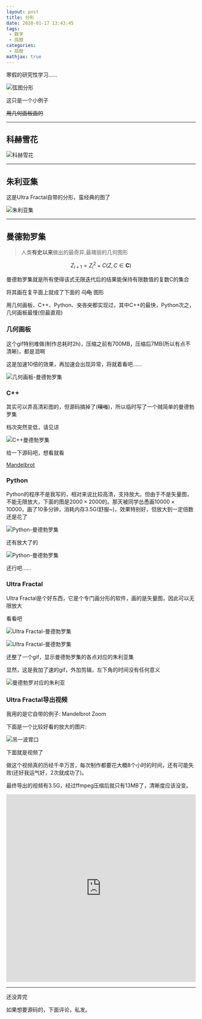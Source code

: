 ```yaml
---
layout: post
title: 分形
date: 2020-01-17 13:43:45
tags:
 - 数学
 - 捣鼓
categories:
 - 捣鼓
mathjax: true
---
```


寒假的研究性学习……

![弦图分形](https://s2.ax1x.com/2020/01/18/1SqsPK.gif)

<!-- more -->

这只是一个小例子

~~用几何画板画的~~

---
## 科赫雪花

![科赫雪花](https://s2.ax1x.com/2020/01/18/1Sq1U0.png)

---
## 朱利亚集

这是Ultra Fractal自带的分形，蛮经典的图了

![朱利亚集](https://s2.ax1x.com/2020/01/18/1SqGCT.png)

---
## 曼德勃罗集

> 人类**有史以来**做出的最奇异,最瑰丽的几何图形

$$Z_{i + 1} = Z_{i}^2 + C(Z,C\in\mathbf{C})$$

曼德勃罗集就是所有使得该式无限迭代后的结果能保持有限数值的复数C的集合

将其画在复平面上就成了下面的 ~~乌龟~~ 图形

用几何画板、C++、Python、~~文言文~~都实现过，其中C++的最快，Python次之，几何画板最慢(但最直观)

### 几何画板

这个gif特别难做(制作总耗时2h)，压缩之前有700MB，压缩后7MB(所以有点不清晰)，都是泪啊

这是加速10倍的效果，再加速会出现异常，将就着看吧……

![几何画板-曼德勃罗集](https://s2.ax1x.com/2020/01/18/1Sqcxe.gif)

### C++

其实可以弄高清彩图的，但源码搞掉了(~~噗嗤~~)，所以临时写了一个贼简单的曼德勃罗集

档次突然变低，请见谅

![C++曼德勃罗集](https://s2.ax1x.com/2020/01/18/1Sbx3D.png)

给一下源码吧，想看就看

<a href="https://file.xecades.xyz/Program/Mandelbrot.html" class="LinkCard">Mandelbrot</a>

### Python

Python的程序不是我写的，相对来说比较高清，支持放大。但由于不是矢量图，不能无限放大，下面的图是$2000\times2000$的。那天被同学怂恿画$10000\times10000$，画了10多分钟，消耗内存3.5G(舒服~)，效果特别好，但放大到一定倍数还是花了

![Python-曼德勃罗集](https://s2.ax1x.com/2020/01/18/1Sbzge.png)

还有放大了的

![Python-曼德勃罗集](https://s2.ax1x.com/2020/01/18/1SqSjH.png)

还行吧……

### Ultra Fractal

Ultra Fractal是个好东西，它是个专门画分形的软件，画的是矢量图，因此可以无限放大

看看吧

![Ultra Fractal-曼德勃罗集](https://s2.ax1x.com/2020/01/18/1SqCDA.png)

![Ultra Fractal-曼德勃罗集](https://s2.ax1x.com/2020/01/18/1Sq9ud.png)

还整了一个gif，显示曼德勃罗集的各点对应的朱利亚集

显然，这是我加了速的gif，外加剪辑，左下角的时间没有任何意义

![曼德勃罗对应的朱利亚](https://img.vim-cn.com/74/005f241273f204411072a16eaf3c0610bd904b.gif)

### Ultra Fractal导出视频

我用的是它自带的例子: Mandelbrot Zoom

下面是一个比较好看的放大的图片:

![吊一波胃口](https://s2.ax1x.com/2020/02/02/1JWd41.png)

下面就是视频了

做这个视频真的历经千辛万苦，每次制作都要花大概8个小时的时间，还有可能失败(还好我运气好，2次就成功了)。

最终导出的视频有3.5G，经过ffmpeg压缩后就只有13MB了，清晰度应该没变。

<iframe height=498 width=100% src="https://cdn.xecades.xyz/image/fractal - vid1.mp4" frameborder=0 allowfullscreen></iframe>

---
还没弄完

如果想要源码的，下面评论，私发。